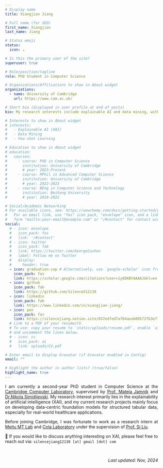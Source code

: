 ```yaml
---
# Display name
title: Xiangjian Jiang

# Full name (for SEO)
first_name: Xiangjian
last_name: Jiang

# Status emoji
status:
  icon: ☕️

# Is this the primary user of the site?
superuser: true

# Role/position/tagline
role: PhD Student in Computer Science

# Organizations/Affiliations to show in About widget
organizations:
  - name: University of Cambridge
    url: https://www.cam.ac.uk/

# Short bio (displayed in user profile at end of posts)
bio: My research interests include explainable AI and data mining, with a particular focus on data-centric tabular foundation models.

# Interests to show in About widget
# interests:
#   - Explainable AI (XAI)
#   - Data Mining
#   - Few-shot Learning

# Education to show in About widget
# education:
#   courses:
#     - course: PhD in Computer Science
#       institution: University of Cambridge
#       # year: 2023-Present
#     - course: MPhil in Advanced Computer Science
#       institution: University of Cambridge
#       # year: 2022-2023
#     - course: BEng in Computer Science and Technology
#       institution: Beihang University
#       # year: 2018-2022

# Social/Academic Networking
# For available icons, see: https://wowchemy.com/docs/getting-started/page-builder/#icons
#   For an email link, use "fas" icon pack, "envelope" icon, and a link in the
#   form "mailto:your-email@example.com" or "/#contact" for contact widget.
social:
  # - icon: envelope
  #   icon_pack: fas
  #   link: '/#contact'
  # - icon: twitter
  #   icon_pack: fab
  #   link: https://twitter.com/GeorgeCushen
  #   label: Follow me on Twitter
  #   display:
  #     header: true
  - icon: graduation-cap # Alternatively, use `google-scholar` icon from `ai` icon pack
    icon_pack: fas
    link: https://scholar.google.com/citations?user=1y8DKBYAAAAJ&hl=en
  - icon: github
    icon_pack: fab
    link: https://github.com/SilenceX12138
  - icon: linkedin
    icon_pack: fab
    link: https://www.linkedin.com/in/xiangjian-jiang/
  - icon: pen
    icon_pack: fas
    link: https://silencejiang.notion.site/037edfed7a704aeab80572fb3e716648?v=cfe514b4c00044fd8f9db10d0523ca86
  # Link to a PDF of your resume/CV.
  # To use: copy your resume to `static/uploads/resume.pdf`, enable `ai` icons in `params.yaml`,
  # and uncomment the lines below.
  # - icon: cv
  #   icon_pack: ai
  #   link: uploads/CV.pdf

# Enter email to display Gravatar (if Gravatar enabled in Config)
email: ""

# Highlight the author in author lists? (true/false)
highlight_name: true
---
```


<div style="text-align: justify;">

I am currently a second-year PhD student in Computer Science at the [Cambridge Computer Laboratory](https://www.cst.cam.ac.uk/), supervised by [Prof. Mateja Jamnik](https://www.cl.cam.ac.uk/~mj201/index.html) and <nobr>[Dr.Nikola Simidjievski](https://simidjievskin.github.io/)</nobr>. My research interest primarily lies in the explainability of artificial intelligence (XAI), and my current research projects mainly focus on developing data-centric foundation models for structured tabular data, especially for real-world healthcare applications.

Before joining Cambridge, I was fortunate to work as a research intern at [Meitu MT Lab](https://mtlab.meitu.com/en/?lang=en) and [Cola Laboratory](https://colalab.net/) under the supervision of [Prof. Si Liu](https://sites.google.com/site/siliuhome/).

🙌 If you would like to discuss anything interesting on XAI, please feel free to reach out via: `silencejiang12138 [at] gmail [dot] com`

</div>

<div style="text-align: right;">

<br/>

_Last updated: Nov, 2024_

</div>
